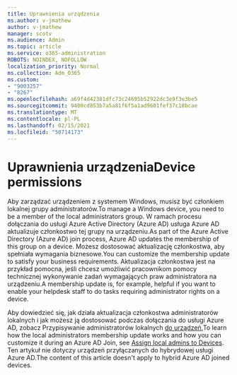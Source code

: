 ```yaml
---
title: Uprawnienia urządzenia
ms.author: v-jmathew
author: v-jmathew
manager: scotv
ms.audience: Admin
ms.topic: article
ms.service: o365-administration
ROBOTS: NOINDEX, NOFOLLOW
localization_priority: Normal
ms.collection: Adm_O365
ms.custom:
- "9003257"
- "8267"
ms.openlocfilehash: a69f4d42381dfc73c24695b52922dc3e9f3e3be5
ms.sourcegitcommit: 9400cd853b7a5a81f6f5a1ad9601fef37c18bcae
ms.translationtype: MT
ms.contentlocale: pl-PL
ms.lasthandoff: 02/15/2021
ms.locfileid: "50714173"
---
```

# <a name="device-permissions"></a><span data-ttu-id="d7563-102">Uprawnienia urządzenia</span><span class="sxs-lookup"><span data-stu-id="d7563-102">Device permissions</span></span>

<span data-ttu-id="d7563-103">Aby zarządzać urządzeniem z systemem Windows, musisz być członkiem lokalnej grupy administratorów.</span><span class="sxs-lookup"><span data-stu-id="d7563-103">To manage a Windows device, you need to be a member of the local administrators group.</span></span> <span data-ttu-id="d7563-104">W ramach procesu dołączania do usługi Azure Active Directory (Azure AD) usługa Azure AD aktualizuje członkostwo tej grupy na urządzeniu.</span><span class="sxs-lookup"><span data-stu-id="d7563-104">As part of the Azure Active Directory (Azure AD) join process, Azure AD updates the membership of this group on a device.</span></span> <span data-ttu-id="d7563-105">Możesz dostosować aktualizację członkostwa, aby spełniała wymagania biznesowe.</span><span class="sxs-lookup"><span data-stu-id="d7563-105">You can customize the membership update to satisfy your business requirements.</span></span> <span data-ttu-id="d7563-106">Aktualizacja członkostwa jest na przykład pomocna, jeśli chcesz umożliwić pracownikom pomocy technicznej wykonywanie zadań wymagających praw administratora na urządzeniu.</span><span class="sxs-lookup"><span data-stu-id="d7563-106">A membership update is, for example, helpful if you want to enable your helpdesk staff to do tasks requiring administrator rights on a device.</span></span>

<span data-ttu-id="d7563-107">Aby dowiedzieć się, jak działa aktualizacja członkostwa administratorów lokalnych i jak możesz ją dostosować podczas dołączania do usługi Azure AD, zobacz Przypisywanie administratorów lokalnych [do urządzeń.](https://docs.microsoft.com/azure/active-directory/devices/assign-local-admin)</span><span class="sxs-lookup"><span data-stu-id="d7563-107">To learn how the local administrators membership update works and how you can customize it during an Azure AD Join, see [Assign local admins to Devices](https://docs.microsoft.com/azure/active-directory/devices/assign-local-admin).</span></span> <span data-ttu-id="d7563-108">Ten artykuł nie dotyczy urządzeń przyłączanych do hybrydowej usługi Azure AD.</span><span class="sxs-lookup"><span data-stu-id="d7563-108">The content of this article doesn't apply to hybrid Azure AD joined devices.</span></span>
